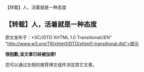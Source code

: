 【转载】人，活着就是一种态度
## 【转载】人，活着就是一种态度

 原文发布于：*3C//DTD XHTML 1.0 Transitional//EN" "http://www.w3.org/TR/xhtml1/DTD/xhtml1-transitional.dtd">提示

**很抱歉,该文章已经被加密!**

您可以通过左侧的推荐博文组件浏览其它文章。
